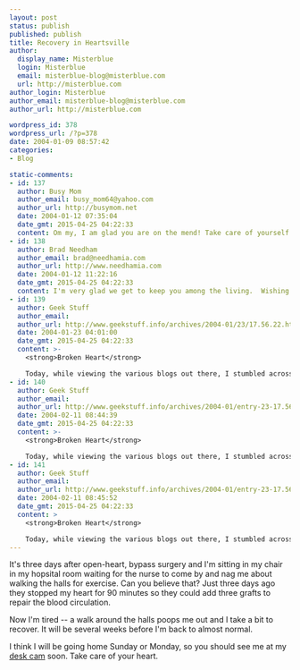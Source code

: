 ```yaml
---
layout: post
status: publish
published: publish
title: Recovery in Heartsville
author:
  display_name: Misterblue
  login: Misterblue
  email: misterblue-blog@misterblue.com
  url: http://misterblue.com
author_login: Misterblue
author_email: misterblue-blog@misterblue.com
author_url: http://misterblue.com

wordpress_id: 378
wordpress_url: /?p=378
date: 2004-01-09 08:57:42
categories:
- Blog

static-comments:
- id: 137
  author: Busy Mom
  author_email: busy_mom64@yahoo.com
  author_url: http://busymom.net
  date: 2004-01-12 07:35:04
  date_gmt: 2015-04-25 04:22:33
  content: Om my, I am glad you are on the mend! Take care of yourself!
- id: 138
  author: Brad Needham
  author_email: brad@needhamia.com
  author_url: http://www.needhamia.com
  date: 2004-01-12 11:22:16
  date_gmt: 2015-04-25 04:22:33
  content: I'm very glad we get to keep you among the living.  Wishing you many, many more New Years!  Take it easy.
- id: 139
  author: Geek Stuff
  author_email: 
  author_url: http://www.geekstuff.info/archives/2004-01/23/17.56.22.html
  date: 2004-01-23 04:01:00
  date_gmt: 2015-04-25 04:22:33
  content: >-
    <strong>Broken Heart</strong>

    Today, while viewing the various blogs out there, I stumbled across one, Misterblue, which had a most shocking story to tell. It's author had suffered a heart attack, undergone surgery, and is recovering. And he blogged about it. Words fail...
- id: 140
  author: Geek Stuff
  author_email: 
  author_url: http://www.geekstuff.info/archives/2004-01/entry-23-17.56.22.html
  date: 2004-02-11 08:44:39
  date_gmt: 2015-04-25 04:22:33
  content: >-
    <strong>Broken Heart</strong>

    Today, while viewing the various blogs out there, I stumbled across one, Misterblue, which had a most shocking story to tell. It's author had suffered a heart attack, undergone surgery, and is recovering. And he blogged about it. Words fail...
- id: 141
  author: Geek Stuff
  author_email: 
  author_url: http://www.geekstuff.info/archives/2004-01/entry-23-17.56.22.html
  date: 2004-02-11 08:45:52
  date_gmt: 2015-04-25 04:22:33
  content: >
    <strong>Broken Heart</strong>

    Today, while viewing the various blogs out there, I stumbled across one, Misterblue, which had a most shocking story to tell. It's author had suffered a heart attack, undergone surgery, and is recovering. And he blogged about it. Words fail...
---
```

<p>
    It's three days after open-heart, bypass surgery and I'm sitting
    in my chair in my hopsital room waiting for the nurse to come by
    and nag me about walking the halls for exercise.
    Can you believe that?  Just three days ago they stopped my
    heart for 90 minutes so they could add three grafts to repair
    the blood circulation.
</p>
<p>
    Now I'm tired -- a walk around the halls poops me out and I
    take a bit to recover.  It will be several weeks before I'm
    back to almost normal.
</p>
<p>
    I think I will be going home Sunday or Monday, so you should see me
    at my
    <a href="http://www.livingroomcam.us/">desk cam</a>
    soon.
    Take care of your heart.
</p>
